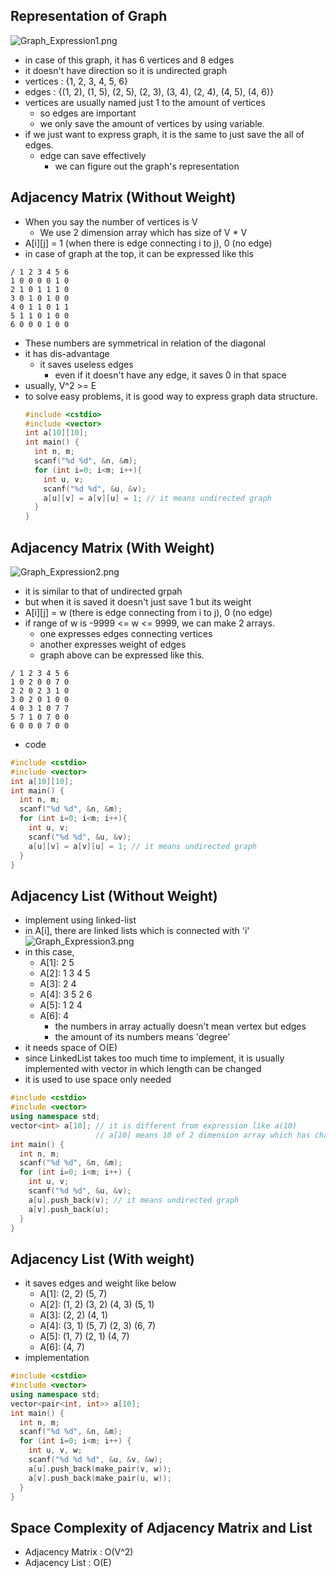 ## Representation of Graph
![Graph_Expression1.png](https://images.velog.io/post-images/jakeseo_me/bb1f4680-44b1-11e9-b48b-71dfd1830523/GraphExpression1.png)
- in case of this graph, it has 6 vertices and 8 edges
- it doesn't have direction so it is undirected graph
- vertices : {1, 2, 3, 4, 5, 6}
- edges : {(1, 2), (1, 5), (2, 5), (2, 3), (3, 4), (2, 4), (4, 5), (4, 6)}
- vertices are usually named just 1 to the amount of vertices
	- so edges are important
    - we only save the amount of vertices by using variable.
- if we just want to express graph, it is the same to just save the all of edges.
	- edge can save effectively
    	- we can figure out the graph's representation

## Adjacency Matrix (Without Weight)
- When you say the number of vertices is V
	- We use 2 dimension array which has size of V * V 
- A[i][j] = 1 (when there is edge connecting i to j), 0 (no edge)
- in case of graph at the top, it can be expressed like this
```
/ 1 2 3 4 5 6
1 0 0 0 0 1 0
2 1 0 1 1 1 0
3 0 1 0 1 0 0
4 0 1 1 0 1 1
5 1 1 0 1 0 0
6 0 0 0 1 0 0
```
- These numbers are symmetrical in relation of the diagonal
- it has dis-advantage
	- it saves useless edges
    	- even if it doesn't have any edge, it saves 0 in that space
- usually, V^2 >= E
- to solve easy problems, it is good way to express graph data structure.
	```c++
	#include <cstdio>
	#include <vector>
	int a[10][10];
	int main() {
      int n, m;
      scanf("%d %d", &n, &m);
      for (int i=0; i<m; i++){
        int u, v;
        scanf("%d %d", &u, &v);
        a[u][v] = a[v][u] = 1; // it means undirected graph
      }
    }
	```

## Adjacency Matrix (With Weight)
![Graph_Expression2.png](https://images.velog.io/post-images/jakeseo_me/9c9e9d70-44b9-11e9-a7a4-4f4044b4f0ac/GraphExpression2.png)
- it is similar to that of undirected grpah
- but when it is saved it doesn't just save 1 but its weight
- A[i][j] = w (there is edge connecting from i to j), 0 (no edge)
- if range of w is -9999 <= w <= 9999, we can make 2 arrays.
	- one expresses edges connecting vertices
    - another expresses weight of edges
	- graph above can be expressed like this.
```
/ 1 2 3 4 5 6
1 0 2 0 0 7 0
2 2 0 2 3 1 0
3 0 2 0 1 0 0
4 0 3 1 0 7 7
5 7 1 0 7 0 0
6 0 0 0 7 0 0
```
- code
```c++
#include <cstdio>
#include <vector>
int a[10][10];
int main() {
  int n, m;
  scanf("%d %d", &n, &m);
  for (int i=0; i<m; i++){
    int u, v;
    scanf("%d %d", &u, &v);
    a[u][v] = a[v][u] = 1; // it means undirected graph
  }
}
```

## Adjacency List (Without Weight)
- implement using linked-list
- in A[i], there are linked lists which is connected with 'i'
![Graph_Expression3.png](https://images.velog.io/post-images/jakeseo_me/12250890-44bf-11e9-81a2-1bc7f707d57d/GraphExpression3.png)
- in this case,
	- A[1]: 2 5
    - A[2]: 1 3 4 5
    - A[3]: 2 4
    - A[4]: 3 5 2 6
    - A[5]: 1 2 4
    - A[6]: 4
    	- the numbers in array actually doesn't mean vertex but edges
		- the amount of its numbers means 'degree'
- it needs space of O(E)
- since LinkedList takes too much time to implement, it is usually implemented with vector in which length can be changed
- it is used to use space only needed
```c++
#include <cstdio>
#include <vector>
using namespace std;
vector<int> a[10]; // it is different from expression like a(10)
				   // a[10] means 10 of 2 dimension array which has changable size
int main() {
  int n, m;
  scanf("%d %d", &n, &m);
  for (int i=0; i<m; i++) {
    int u, v;
    scanf("%d %d", &u, &v);
    a[u].push_back(v); // it means undirected graph
    a[v].push_back(u);
  }
}
```

## Adjacency List (With weight)
- it saves edges and weight like below
	- A[1]: (2, 2) (5, 7)
    - A[2]: (1, 2) (3, 2) (4, 3) (5, 1)
    - A[3]: (2, 2) (4, 1)
    - A[4]: (3, 1) (5, 7) (2, 3) (6, 7)
    - A[5]: (1, 7) (2, 1) (4, 7)
    - A[6]: (4, 7)
- implementation
```c++
#include <cstdio>
#include <vector>
using namespace std;
vector<pair<int, int>> a[10];
int main() {
  int n, m;
  scanf("%d %d", &n, &m);
  for (int i=0; i<m; i++) {
    int u, v, w;
    scanf("%d %d %d", &u, &v, &w);
    a[u].push_back(make_pair(v, w));
    a[v].push_back(make_pair(u, w));
  }
}
```

## Space Complexity of Adjacency Matrix and List
- Adjacency Matrix : O(V^2)
- Adjacency List : O(E)
